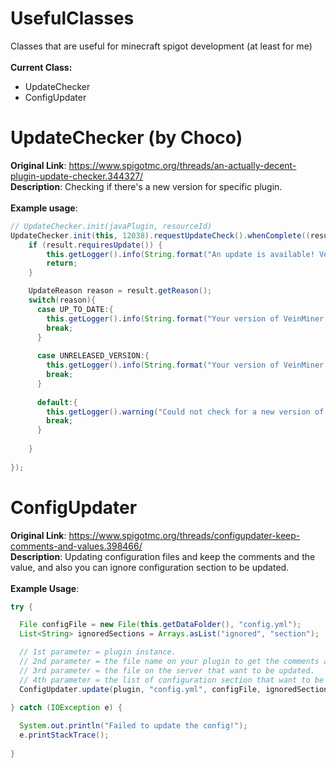 # UsefulClasses
Classes that are useful for minecraft spigot development (at least for me)<br>
<br>
<b>Current Class:</b><br>
<ul>
    <li>UpdateChecker</li>
    <li>ConfigUpdater</li>
</ul>

# UpdateChecker (by Choco)
<b>Original Link</b>: https://www.spigotmc.org/threads/an-actually-decent-plugin-update-checker.344327/ <br>
<b>Description</b>: Checking if there's a new version for specific plugin. <br>
<br>
<b>Example usage</b>:<br>
```java
// UpdateChecker.init(javaPlugin, resourceId)
UpdateChecker.init(this, 12038).requestUpdateCheck().whenComplete((result, exception) -> {
    if (result.requiresUpdate()) {
        this.getLogger().info(String.format("An update is available! VeinMiner %s may be downloaded on SpigotMC", result.getNewestVersion()));
        return;
    }

    UpdateReason reason = result.getReason();
    switch(reason){
      case UP_TO_DATE:{
        this.getLogger().info(String.format("Your version of VeinMiner (%s) is up to date!", result.getNewestVersion()));
        break;
      }
      
      case UNRELEASED_VERSION:{
        this.getLogger().info(String.format("Your version of VeinMiner (%s) is more recent than the one publicly available. Are you on a development build?", result.getNewestVersion()));
        break;
      }
      
      default:{
        this.getLogger().warning("Could not check for a new version of VeinMiner. Reason: " + reason);
        break;
      }
      
    }
   
});
```

# ConfigUpdater
<b>Original Link</b>: https://www.spigotmc.org/threads/configupdater-keep-comments-and-values.398466/ <br>
<b>Description</b>: Updating configuration files and keep the comments and the value, and also you can ignore configuration section to be updated. <br>
<br>
<b>Example Usage</b>:
```java
try {

  File configFile = new File(this.getDataFolder(), "config.yml");
  List<String> ignoredSections = Arrays.asList("ignored", "section");

  // 1st parameter = plugin instance.
  // 2nd parameter = the file name on your plugin to get the comments and the values from.
  // 3rd parameter = the file on the server that want to be updated.
  // 4th parameter = the list of configuration section that want to be ignored.
  ConfigUpdater.update(plugin, "config.yml", configFile, ignoredSections);//The list is sections you want to ignore
  
} catch (IOException e) {

  System.out.println("Failed to update the config!");
  e.printStackTrace();
  
}
```
